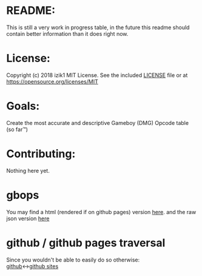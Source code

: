 # README:
This is still a very work in progress table, in the future this readme should contain better information than it does right now.

# License:
Copyright (c) 2018 izik1 MIT License. See the included [LICENSE](LICENSE) file or at <https://opensource.org/licenses/MIT>


# Goals:
Create the most accurate and descriptive Gameboy (DMG) Opcode table (so far™)

# Contributing:

Nothing here yet.

# gbops
You may find a html (rendered if on github pages) version [here](table/index.html). and the raw json version [here](table/dmgops.json)

# github / github pages traversal 
Since you wouldn't be able to easily do so otherwise:  
[github](https://github.com/izik1/gbops)<->[github sites](https://izik1.github.io/gbops/)
